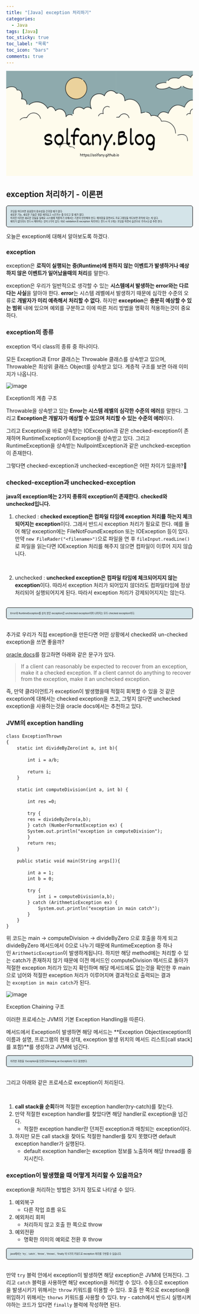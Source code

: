 ```yaml
---
title: "[Java] exception 처리하기"
categories:
  - Java
tags: [Java]
toc_sticky: true
toc_label: "목록"
toc_icon: "bars"
comments: true
---
```


![Untitled](https://github.com/solfany/solfany.github.io/blob/master/blog/blog-main/1.png?raw=true)


## **exception 처리하기 - 이론편**
<aside style="background-color: #d4e4e9; font-size: 0.4rem; border: 1px solid #000; padding: 10px; border-radius: 5px;">
코딩을 하다보면 꼼꼼함의 중요성을 간과할 때가 많다. <br>
새로운 기능, 새로운 기술은 정말 재미있고 시간가는 줄 모르고 할 때가 많다. <br>
하지만 이러한 새로운 것들을 실제로 시스템에 적용하기 위해서는 기본이 탄탄해야 한다. 해야함을 알면서도 프로그래밍을 하다보면 까먹게 되는 게 있다. <br>
재미가 없더라도 반드시 해야하는 것이 2가지 있다. 바로 validation과 exception 처리이다. 반드시 이 2개는 코딩을 하면서 습관으로 가지시는걸 추천 한다. 

</aside>

오늘은 exception에 대해서 알아보도록 하겠다.

### exception

exception은 **로직이 실행되는 중(Runtime)에 원하지 않는 이벤트가 발생하거나 예상하지 않은 이벤트가 일어났을때의 처리**를 말한다.

exception은 우리가 일반적으로 생각할 수 있는 **시스템에서 발생하는 error와는 다르다는 사실**을 알아야 한다.
**error**는 시스템 레벨에서 발생하기 때문에 심각한 수준의 오류로 **개발자가 미리 예측해서 처리할 수 없다.** 하지만 **exception**은 **충분히 예상할 수 있는 범위** 내에 있으며 예외를 구분하고 이에 따른 처리 방법을 명확히 적용하는것이 중요하다.

### exception의 종류

exception 역시 class의 종류 중 하나이다.

모든 Exception과 Error 클래스는 Throwable 클래스를 상속받고 있으며, Throwable은 최상위 클래스 Object를 상속받고 있다. 
계층적 구조를 보면 아래 이미지가 나옵니다.

![image](https://github.com/solfany/solfany.github.io/assets/123814718/3a222528-c23c-41eb-8e18-b6ca1d181770)


Exception의 계층 구조

Throwable을 상속받고 있는 **Error는 시스템 레벨의 심각한 수준의 에러**를 말한다. 그리고 **Exception은 개발자가 예상할 수 있으며 처리할 수 있는 수준의 에러**이다.  

그리고 Exception을 바로 상속받는 IOException과 같은 checked-exception이 존재하며 RuntimeException이 Exception을 상속받고 있다. 
그리고 RuntimeException을 상속받는 NullpointException과 같은 unchcked-exception이 존재한다.

그렇다면 checked-exception과 unchecked-exception은 어떤 차이가 있을까?🤔


### checked-exception과 unchecked-exception

**java의 exception에는 2가지 종류의 exception이 존재한다. checked와 unchecked입니다.**

1. checked : **checked exception은 컴파일 타임에 exception 처리를 하는지 체크되어지는 exception**이다. 
그래서 반드시 exception 처리가 필요로 한다. 
예를 들어 해당 exception에는 FileNotFoundException 또는 IOException 등이 있다. 
만약 `new FileRader("<filename>")`으로 파일을 연 후 `fileInput.readLine()`로 파일을 읽는다면 IOException 처리를 해주지 않으면 컴파일이 이루어 지지 않습니다.

<br>

2. unchecked : **unchecked exception은 컴파일 타임에 체크되어지지 않는 exception**이다. 
따라서 exception 처리가 되어있지 않더라도 컴파일타임에 정상처리되어 실행되어지게 된다. 따라서 exception 처리가 강제되어지지는 않는다.

<br>

<aside style="background-color: #d4e4e9; font-size: 0.4rem; border: 1px solid #000; padding: 10px; border-radius: 5px;">
Error와 RuntimeException를 상속 받은 exception은 unchecked exception이며 나머지는 모두 checked exception이다. 
</aside>

<br>

추가로 우리가 직접 exception을 만든다면 어떤 상황에서 checked와 un-checked exception을 쓰면 좋을까?

[oracle docs](https://docs.oracle.com/javase/tutorial/essential/exceptions/runtime.html)를 참고하면 아래와 같은 문구가 있다.

> If a client can reasonably be expected to recover from an exception, make it a checked exception. If a client cannot do anything to recover from the exception, make it an unchecked exception.
> 

즉, 만약 클라이언트가 exception이 발생했을때 적절히 회복할 수 있을 것 같은 exception에 대해서는 checked exception을 쓰고, 그렇지 않다면 unchecked exception을 사용하는것을 oracle docs에서는 추천하고 있다.

### JVM의 exception handling

```arduino
class ExceptionThrown
{
    static int divideByZero(int a, int b){

        int i = a/b;

        return i;
    }

    static int computeDivision(int a, int b) {

        int res =0;

        try {
        res = divideByZero(a,b);
        } catch (NumberFormatException ex) {
        System.out.println("exception in computeDivision");
        }
        return res;
    }

    public static void main(String args[]){

        int a = 1;
        int b = 0;

        try {
            int i = computeDivision(a,b);
        } catch (ArithmeticException ex) {
            System.out.println("exception in main catch");
        }
    }
}
```

 위 코드는 main -> computeDivision -> divideByZero 으로 호출을 하게 되고 divideByZero 메서드에서 0으로 나누기 때문에 RuntimeException 중 하나인 `ArithmeticException`이 발생하게됩니다. 하지만 해당 method에는 처리할 수 있는 catch가 존재하지 않기 때문에 이전 메서드인 computeDivision 메서드로 돌아가 적절한 exception 처리가 있는지 확인하며 해당 메서드에도 없는것을 확인한 후 main으로 넘어와 적절한 exception 처리가 이루어지며 결과적으로 출력되는 결과는 `exception in main catch`가 된다.

![image](https://github.com/solfany/solfany.github.io/assets/123814718/c0e049cc-b6ff-44ef-94c4-c980d4066009)

Exception Chaining 구조

이러한 프로세스는 JVM의 기본 Exception Handling을 따른다.

메서드에서 Exception이 발생하면 해당 메서드는 **Exception Object(exception의 이름과 설명, 프로그램의 현재 상태, exception 발생 위치의 메서드 리스트[call stack]를 포함)**를 생성하고 JVM에 넘긴다. 

<aside style="background-color: #d4e4e9; font-size: 0.4rem; border: 1px solid #000; padding: 10px; border-radius: 5px;">
이러한 과정을 `Exception을 던진다(throwing an Exception)`라고 표현한다.
</aside>

<br>

그리고 아래와 같은 프로세스로 exception이 처리된다.

<br>


1. **call stack을 순회**하며 적절한 exception handler(try-catch)를 찾는다.
2. 만약 적절한 exception handler를 찾았다면 해당 handler로 exception을 넘긴다.
    - 적절한 exception handler란 던져진 exception과 매칭되는 exception이다.
3. 하지만 모든 call stack을 찾아도 적절한 handler를 찾지 못했다면 default exception handler가 실행된다.
    - default exception handler는 exception 정보를 노출하며 해당 thread를 중지시킨다.

### exception이 발생했을 때 어떻게 처리할 수 있을까요?

exception을 처리하는 방법은 3가지 정도로 나타낼 수 있다.

1. 예외복구
    - 다른 작업 흐름 유도
2. 예외처리 회피
    - 처리하지 않고 호출 한 쪽으로 throw
3. 예외전환
    - 명확한 의미의 예외로 전환 후 throw

<aside style="background-color: #d4e4e9; font-size: 0.4rem; border: 1px solid #000; padding: 10px; border-radius: 5px;">
java에서는 `try`, `catch`, `throw`, `throws`, `finally`의 5가지 키워드로 exception 처리를 구현할 수 있습니다. 
</aside>
<br>

만약 `try` 블럭 안에서 exception이 발생하면 해당 exception은 JVM에 던져진다. 그리고 `catch` 블럭을 사용하면 해당 exception을 처리할 수 있다. 
수동으로 exception을 발생시키기 위해서는 `throw` 키워드를 이용할 수 있다. 호출 한 쪽으로 exception을 위임하기 위해서는 `thorws` 키워드를 사용할 수 있다. try - catch에서 반드시 실행시켜야하는 코드가 있다면 `finally` 블럭에 작성하면 된다.

